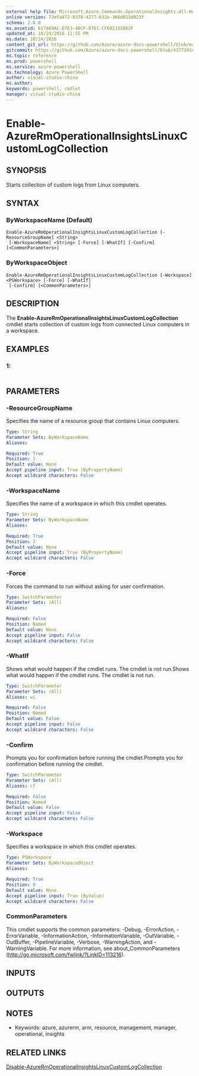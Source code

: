```yaml
---
external help file: Microsoft.Azure.Commands.OperationalInsights.dll-Help.xml
online version: 72efa472-0378-4277-b32e-366d023d023f
schema: 2.0.0
ms.assetid: 617469AC-D7E3-40CF-87D1-CF602155D02F
updated_at: 10/24/2016 11:55 PM
ms.date: 10/24/2016
content_git_url: https://github.com/Azure/azure-docs-powershell/blob/master/azureps-cmdlets-docs/ResourceManager/AzureRM.OperationalInsights/v2.2.0/Enable-AzureRmOperationalInsightsLinuxCustomLogCollection.md
gitcommit: https://github.com/Azure/azure-docs-powershell/blob/4377291ee360e58e2c1c5d644155daf6a0279055/azureps-cmdlets-docs/ResourceManager/AzureRM.OperationalInsights/v2.2.0/Enable-AzureRmOperationalInsightsLinuxCustomLogCollection.md
ms.topic: reference
ms.prod: powershell
ms.service: azure-powershell
ms.technology: Azure PowerShell
author: visual-studio-china
ms.author: 
keywords: powershell, cmdlet
manager: visual-studio-china
---
```


# Enable-AzureRmOperationalInsightsLinuxCustomLogCollection

## SYNOPSIS
Starts collection of custom logs from Linux computers.

## SYNTAX

### ByWorkspaceName (Default)
```
Enable-AzureRmOperationalInsightsLinuxCustomLogCollection [-ResourceGroupName] <String>
 [-WorkspaceName] <String> [-Force] [-WhatIf] [-Confirm] [<CommonParameters>]
```

### ByWorkspaceObject
```
Enable-AzureRmOperationalInsightsLinuxCustomLogCollection [-Workspace] <PSWorkspace> [-Force] [-WhatIf]
 [-Confirm] [<CommonParameters>]
```

## DESCRIPTION
The **Enable-AzureRmOperationalInsightsLinuxCustomLogCollection** cmdlet starts collection of custom logs from connected Linux computers in a workspace.

## EXAMPLES

### 1:
```

```

## PARAMETERS

### -ResourceGroupName
Specifies the name of a resource group that contains Linux computers.

```yaml
Type: String
Parameter Sets: ByWorkspaceName
Aliases: 

Required: True
Position: 1
Default value: None
Accept pipeline input: True (ByPropertyName)
Accept wildcard characters: False
```

### -WorkspaceName
Specifies the name of a workspace in which this cmdlet operates.

```yaml
Type: String
Parameter Sets: ByWorkspaceName
Aliases: 

Required: True
Position: 2
Default value: None
Accept pipeline input: True (ByPropertyName)
Accept wildcard characters: False
```

### -Force
Forces the command to run without asking for user confirmation.

```yaml
Type: SwitchParameter
Parameter Sets: (All)
Aliases: 

Required: False
Position: Named
Default value: None
Accept pipeline input: False
Accept wildcard characters: False
```

### -WhatIf
Shows what would happen if the cmdlet runs.
The cmdlet is not run.Shows what would happen if the cmdlet runs.
The cmdlet is not run.

```yaml
Type: SwitchParameter
Parameter Sets: (All)
Aliases: wi

Required: False
Position: Named
Default value: False
Accept pipeline input: False
Accept wildcard characters: False
```

### -Confirm
Prompts you for confirmation before running the cmdlet.Prompts you for confirmation before running the cmdlet.

```yaml
Type: SwitchParameter
Parameter Sets: (All)
Aliases: cf

Required: False
Position: Named
Default value: False
Accept pipeline input: False
Accept wildcard characters: False
```

### -Workspace
Specifies a workspace in which this cmdlet operates.

```yaml
Type: PSWorkspace
Parameter Sets: ByWorkspaceObject
Aliases: 

Required: True
Position: 0
Default value: None
Accept pipeline input: True (ByValue)
Accept wildcard characters: False
```

### CommonParameters
This cmdlet supports the common parameters: -Debug, -ErrorAction, -ErrorVariable, -InformationAction, -InformationVariable, -OutVariable, -OutBuffer, -PipelineVariable, -Verbose, -WarningAction, and -WarningVariable. For more information, see about_CommonParameters (http://go.microsoft.com/fwlink/?LinkID=113216).

## INPUTS

## OUTPUTS

## NOTES
* Keywords: azure, azurerm, arm, resource, management, manager, operational, insights

## RELATED LINKS

[Disable-AzureRmOperationalInsightsLinuxCustomLogCollection](xref:ResourceManager/AzureRM.OperationalInsights/v2.2.0/Disable-AzureRmOperationalInsightsLinuxCustomLogCollection.md)


